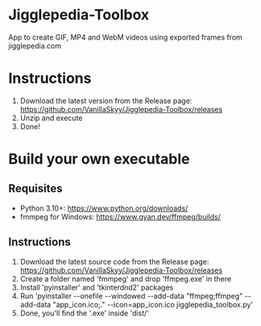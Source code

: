 # Jigglepedia-Toolbox
App to create GIF, MP4 and WebM videos using exported frames from jigglepedia.com

# Instructions
1. Download the latest version from the Release page: https://github.com/VanillaSkyy/Jigglepedia-Toolbox/releases
2. Unzip and execute
3. Done!

# Build your own executable
## Requisites
- Python 3.10+: https://www.python.org/downloads/
- fmmpeg for Windows: https://www.gyan.dev/ffmpeg/builds/

## Instructions
1. Download the latest source code from the Release page: https://github.com/VanillaSkyy/Jigglepedia-Toolbox/releases
2. Create a folder named 'fmmpeg' and drop 'ffmpeg.exe' in there
3. Install 'pyinstaller' and 'tkinterdnd2' packages
4. Run 'pyinstaller --onefile --windowed --add-data "ffmpeg;ffmpeg" --add-data "app_icon.ico;." --icon=app_icon.ico jigglepedia_toolbox.py'
5. Done, you'll find the '.exe' inside 'dist/'
